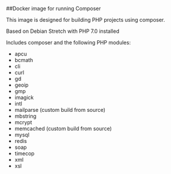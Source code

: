 ##Docker image for running Composer

This image is designed for building PHP projects using composer.

Based on Debian Stretch with PHP 7.0 installed

Includes composer and the following PHP modules:
- apcu
- bcmath
- cli
- curl
- gd
- geoip
- gmp
- imagick
- intl
- mailparse (custom build from source)
- mbstring
- mcrypt
- memcached (custom build from source)
- mysql
- redis
- soap
- timecop
- xml
- xsl
